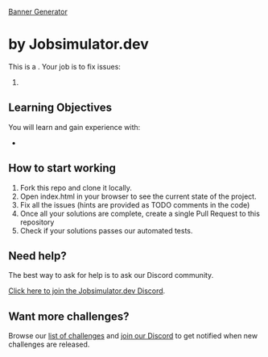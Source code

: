 [Banner Generator](https://og-playground.vercel.app/?share=zZTJbtswEIZfhWBROAHsaPMSC0mBIu0hPRQFUqAXX0hxKNOWSIKirMXwu5e0IztLDz0VPQgS_380JL8Zco8zxQCn-I6J3UoiVNmugPv93n8jxESlC9KlaMQLaEfjk7oGka-tE6Mw_DiIjWB2_UYjhcjlo4WyckYG0oIZrE1dWcG7B-VE6XO9tv10X4SBzAolvauKupSDS0m2zY2qJXssSQ7OL4QEYia5IUy4RFdWIaqsVeUYfWCUTzl3H5zziEfX5znc3E-id79Pw2epAOsW8aRJJmSeokn8IvTX864X4Sn6cFjJTyt5J8ocVSa7X-G1tbpKgyArVM0Y7KqbTJVBwijpAi4KqAJtYCegCaL4NmyjcL4IomiexEkSLqOZJgDAabbpCrrpKpn0bWZqrek2L5tdT9qNYLxuFee0Vz1b0GXVy9mO9ot1VjdT2CXbpQxzuZ5D2ciM5yBoy0VS863q2Hxbyqy70TJf4XOVn4u2wvEs1O0KHw4ocHtCaGiHtw2BkCaMHeGMZrp15PS5LS49QGqrLqqF1n72nfCuyn9TyWXIIB8jk9OrKI7GvlYoDuPrkxTPZmPkFAf0-lzYl2kfCqFdVr-Giz2aNEC3wk4ucZPMBY7eRbq-U8arhshKE-NWNJi-_ggdaSH0w6iNa1b0nZRw5Bc4gP8vySO2xcI_A8jp0nNNPOB_TfL1-ZqF4R8A0w59U_RJlHVBrDI37ni95Dy88Rgr7e-MCqd7fKSI01t3YvHp0sLp1A8Y0DrHKSdFBWMMpdqIn53296BtjiOXx6_pa0mB4dSaGg6H3w)

# <project-name-goes-here> by Jobsimulator.dev

This is a <project-blurb>. Your job is to fix <number-of-issues> issues:

1. <issue-description>

## Learning Objectives

You will learn and gain experience with:

- <learning-objective>

## How to start working

1. Fork this repo and clone it locally.
1. Open index.html in your browser to see the current state of the project.
1. Fix all the issues (hints are provided as TODO comments in the code)
1. Once all your solutions are complete, create a single Pull Request to this repository
1. Check if your solutions passes our automated tests.

## Need help?

The best way to ask for help is to ask our Discord community.

[Click here to join the Jobsimulator.dev Discord](https://discord.gg/6VsSMZaM7q).

## Want more challenges?

Browse our [list of challenges](https://jobsimulator.gumroad.com/) and [join our Discord](https://discord.gg/6VsSMZaM7q) to get notified when new challenges are released.
